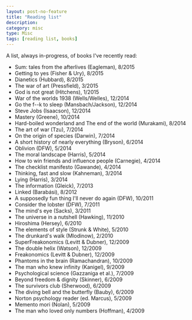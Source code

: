 ```yaml
---
layout: post-no-feature
title: "Reading list"
description:
category: misc
type: Misc
tags: [reading list, books]
---
```


A list, always in-progress, of books I've recently read:

+ Sum: tales from the afterlives (Eagleman), 8/2015
+ Getting to yes (Fisher & Ury), 8/2015
+ Dianetics (Hubbard), 8/2015
+ The war of art (Pressfield), 3/2015
+ God is not great (Hitchens), 1/2015
+ War of the worlds 1938 (Wells/Welles), 12/2014
+ Go the f--k to sleep (Mansbach/Jackson), 12/2014
+ Steve Jobs (Isaacson), 12/2014
+ Mastery (Greene), 10/2014
+ Hard-boiled wonderland and The end of the world (Murakami), 8/2014
+ The art of war (Tzu), 7/2014
+ On the origin of species (Darwin), 7/2014
+ A short history of nearly everything (Bryson), 6/2014
+ Oblivion (DFW), 5/2014
+ The moral landscape (Harris), 5/2014
+ How to win friends and influence people (Carnegie), 4/2014
+ The checklist manifesto (Gawande), 4/2014
+ Thinking, fast and slow (Kahneman), 3/2014
+ Lying (Harris), 3/2014
+ The information (Gleick), 7/2013
+ Linked (Barabási), 8/2012
+ A supposedly fun thing I'll never do again (DFW), 10/2011
+ Consider the lobster (DFW), 7/2011
+ The mind's eye (Sacks), 3/2011
+ The universe in a nutshell (Hawking), 11/2010
+ Hiroshima (Hersey), 6/2010
+ The elements of style (Strunk & White), 5/2010
+ The drunkard's walk (Mlodinow), 2/2010
+ SuperFreakonomics (Levitt & Dubner), 12/2009
+ The double helix (Watson), 12/2009
+ Freakonomics (Levitt & Dubner), 12/2009
+ Phantoms in the brain (Ramachandran), 10/2009
+ The man who knew infinity (Kanigel), 9/2009
+ Psychological science (Gazzaniga et al.), 7/2009
+ Beyond freedom & dignity (Skinner), 6/2009
+ The survivors club (Sherwood), 6/2009
+ The diving bell and the butterfly (Bauby), 6/2009
+ Norton psychology reader (ed. Marcus), 5/2009
+ Memento mori (Nolan), 5/2009
+ The man who loved only numbers (Hoffman), 4/2009
